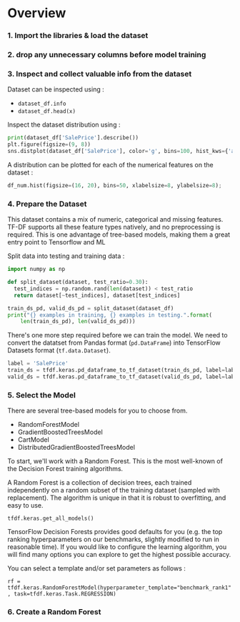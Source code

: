 # Overview

### 1. Import the libraries & load the dataset
### 2. drop any unnecessary columns before model training
### 3. Inspect and collect valuable info from the dataset

Dataset can be inspected using :
* `dataset_df.info`
* `dataset_df.head(x)`

Inspect the dataset distribution using :
```py
print(dataset_df['SalePrice'].describe())
plt.figure(figsize=(9, 8))
sns.distplot(dataset_df['SalePrice'], color='g', bins=100, hist_kws={'alpha': 0.4});
```

A distribution can be plotted for each of the numerical features on the dataset :
```py
df_num.hist(figsize=(16, 20), bins=50, xlabelsize=8, ylabelsize=8);
```

### 4. Prepare the Dataset
This dataset contains a mix of numeric, categorical and missing features. TF-DF supports all these feature types natively, and no preprocessing is required. This is one advantage of tree-based models, making them a great entry point to Tensorflow and ML

Split data into testing and training data :
```py
import numpy as np

def split_dataset(dataset, test_ratio=0.30):
  test_indices = np.random.rand(len(dataset)) < test_ratio
  return dataset[~test_indices], dataset[test_indices]

train_ds_pd, valid_ds_pd = split_dataset(dataset_df)
print("{} examples in training, {} examples in testing.".format(
    len(train_ds_pd), len(valid_ds_pd)))
```

There's one more step required before we can train the model. We need to convert the datatset from Pandas format (`pd.DataFrame`) into TensorFlow Datasets format (`tf.data.Dataset`).

```py
label = 'SalePrice'
train_ds = tfdf.keras.pd_dataframe_to_tf_dataset(train_ds_pd, label=label, task = tfdf.keras.Task.REGRESSION)
valid_ds = tfdf.keras.pd_dataframe_to_tf_dataset(valid_ds_pd, label=label, task = tfdf.keras.Task.REGRESSION)
```

### 5. Select the Model
There are several tree-based models for you to choose from.

* RandomForestModel
* GradientBoostedTreesModel
* CartModel
* DistributedGradientBoostedTreesModel

To start, we'll work with a Random Forest. This is the most well-known of the Decision Forest training algorithms.

A Random Forest is a collection of decision trees, each trained independently on a random subset of the training dataset (sampled with replacement). The algorithm is unique in that it is robust to overfitting, and easy to use.

`tfdf.keras.get_all_models()`

TensorFlow Decision Forests provides good defaults for you (e.g. the top ranking hyperparameters on our benchmarks, slightly modified to run in reasonable time). If you would like to configure the learning algorithm, you will find many options you can explore to get the highest possible accuracy.

You can select a template and/or set parameters as follows :

`rf = tfdf.keras.RandomForestModel(hyperparameter_template="benchmark_rank1", task=tfdf.keras.Task.REGRESSION)`

### 6. Create a Random Forest
